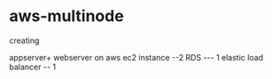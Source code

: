 # aws-multinode

creating 

appserver+ webserver on aws ec2 instance --2
RDS --- 1
elastic load balancer -- 1
